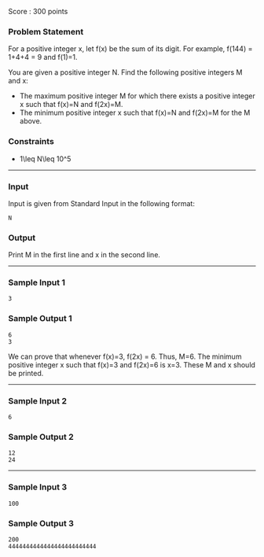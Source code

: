 Score : 300 points

### Problem Statement

For a positive integer x, let f(x) be the sum of its digit. For example, f(144) = 1+4+4 = 9 and f(1)=1.

You are given a positive integer N. Find the following positive integers M and x:

* The maximum positive integer M for which there exists a positive integer x such that f(x)=N and f(2x)=M.
* The minimum positive integer x such that f(x)=N and f(2x)=M for the M above.

### Constraints

* 1\leq N\leq 10^5

---

### Input

Input is given from Standard Input in the following format:

```
N
```

### Output

Print M in the first line and x in the second line.

---

### Sample Input 1

```
3
```

### Sample Output 1

```
6
3
```

We can prove that whenever f(x)=3, f(2x) = 6. Thus, M=6.
The minimum positive integer x such that f(x)=3 and f(2x)=6 is x=3. These M and x should be printed.

---

### Sample Input 2

```
6
```

### Sample Output 2

```
12
24
```

---

### Sample Input 3

```
100
```

### Sample Output 3

```
200
4444444444444444444444444
```